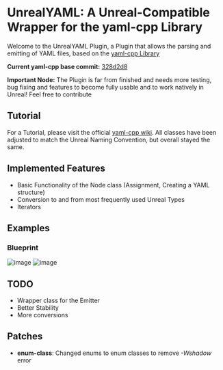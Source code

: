 # UnrealYAML: A Unreal-Compatible Wrapper for the yaml-cpp Library

Welcome to the UnrealYAML Plugin, a Plugin that allows the parsing and emitting of YAML files, based on the [yaml-cpp Library](https://github.com/jbeder/yaml-cpp)

**Current yaml-cpp base commit:** [328d2d8](https://github.com/jbeder/yaml-cpp/commit/328d2d85e833be7cb5a0ab246cc3f5d7e16fc67a)

**Important Node:** The Plugin is far from finished and needs more testing, bug fixing and features to become fully usable and to work natively in Unreal! Feel free to contribute

## Tutorial
For a Tutorial, please visit the official [yaml-cpp wiki](https://github.com/jbeder/yaml-cpp/wiki/Tutorial). All classes have been adjusted to match the Unreal Naming Convention, but overall stayed the same.

## Implemented Features
- Basic Functionality of the Node class (Assignment, Creating a YAML structure)
- Conversion to and from most frequently used Unreal Types
- Iterators

## Examples

### Blueprint

![image](https://user-images.githubusercontent.com/4656466/215745483-bc751ab4-e08a-4ab5-bd7e-ddfab56ef34a.png)
![image](https://user-images.githubusercontent.com/4656466/215745441-d23025be-f675-4e20-8d67-7a2b64b6dd85.png)

## TODO
- Wrapper class for the Emitter
- Better Stability
- More conversions


## Patches
- **enum-class**: Changed enums to enum classes to remove *-Wshadow* error
